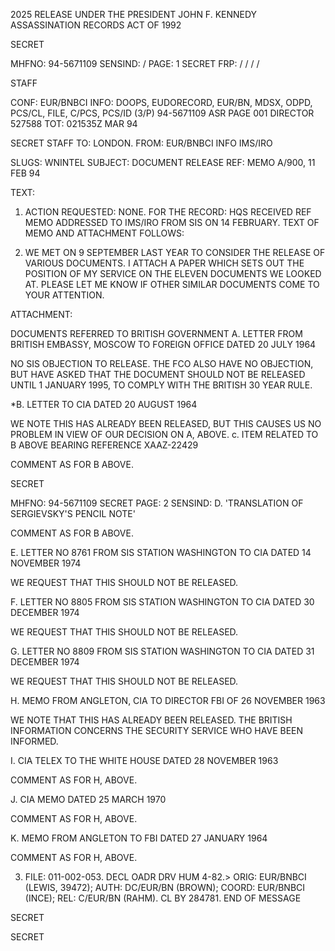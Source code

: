 2025 RELEASE UNDER THE PRESIDENT JOHN F. KENNEDY ASSASSINATION RECORDS ACT OF 1992

SECRET

MHFNO: 94-5671109 SENSIND: / PAGE: 1
SECRET FRP: / / / /

STAFF

CONF: EUR/BNBCI INFO: DOOPS, EUDORECORD, EUR/BN, MDSX, ODPD, PCS/CL,
FILE, C/PCS, PCS/ID (3/P)
94-5671109 ASR PAGE 001 DIRECTOR 527588
TOT: 021535Z MAR 94

SECRET
STAFF
TO: LONDON.
FROM: EUR/BNBCI INFO IMS/IRO

SLUGS: WNINTEL
SUBJECT: DOCUMENT RELEASE
REF: MEMO A/900, 11 FEB 94

TEXT:
1. ACTION REQUESTED: NONE. FOR THE RECORD: HQS
RECEIVED REF MEMO ADDRESSED TO IMS/IRO FROM SIS ON 14 FEBRUARY.
TEXT OF MEMO AND ATTACHMENT FOLLOWS:

2. WE MET ON 9 SEPTEMBER LAST YEAR TO CONSIDER THE
RELEASE OF VARIOUS DOCUMENTS. I ATTACH A PAPER WHICH SETS OUT
THE POSITION OF MY SERVICE ON THE ELEVEN DOCUMENTS WE LOOKED AT.
PLEASE LET ME KNOW IF OTHER SIMILAR DOCUMENTS COME TO YOUR
ATTENTION.

ATTACHMENT:

DOCUMENTS REFERRED TO BRITISH GOVERNMENT
A. LETTER FROM BRITISH EMBASSY, MOSCOW TO FOREIGN OFFICE
DATED 20 JULY 1964

NO SIS OBJECTION TO RELEASE. THE FCO ALSO HAVE NO
OBJECTION, BUT HAVE ASKED THAT THE DOCUMENT SHOULD NOT
BE RELEASED UNTIL 1 JANUARY 1995, TO COMPLY WITH THE
BRITISH 30 YEAR RULE.

*B. <WARREN COMMISSION>LETTER TO CIA DATED 20 AUGUST 1964

WE NOTE THIS HAS ALREADY BEEN RELEASED, BUT THIS CAUSES
US NO PROBLEM IN VIEW OF OUR DECISION ON A, ABOVE.
c. ITEM RELATED TO B ABOVE BEARING REFERENCE XAAZ-22429

COMMENT AS FOR B ABOVE.

SECRET

MHFNO: 94-5671109 SECRET PAGE: 2
SENSIND:
D. 'TRANSLATION OF SERGIEVSKY'S PENCIL NOTE'

COMMENT AS FOR B ABOVE.

E. LETTER NO 8761 FROM SIS STATION WASHINGTON TO CIA
DATED 14 NOVEMBER 1974

WE REQUEST THAT THIS SHOULD NOT BE RELEASED.

F. LETTER NO 8805 FROM SIS STATION WASHINGTON TO CIA
DATED 30 DECEMBER 1974

WE REQUEST THAT THIS SHOULD NOT BE RELEASED.

G. LETTER NO 8809 FROM SIS STATION WASHINGTON TO CIA
DATED 31 DECEMBER 1974

WE REQUEST THAT THIS SHOULD NOT BE RELEASED.

H. MEMO FROM ANGLETON, CIA TO DIRECTOR FBI OF 26 NOVEMBER
1963

WE NOTE THAT THIS HAS ALREADY BEEN RELEASED. THE
BRITISH INFORMATION CONCERNS THE SECURITY SERVICE WHO
HAVE BEEN INFORMED.

I. CIA TELEX TO THE WHITE HOUSE DATED 28 NOVEMBER 1963

COMMENT AS FOR H, ABOVE.

J. CIA MEMO DATED 25 MARCH 1970

COMMENT AS FOR H, ABOVE.

K. MEMO FROM ANGLETON TO FBI DATED 27 JANUARY 1964

COMMENT AS FOR H, ABOVE.

3. FILE: 011-002-053. DECL OADR DRV HUM 4-82.>
ORIG: EUR/BNBCI (LEWIS, 39472); AUTH: DC/EUR/BN (BROWN); COORD:
EUR/BNBCI (INCE); REL: C/EUR/BN (RAHM). CL BY 284781.
END OF MESSAGE

SECRET

SECRET
